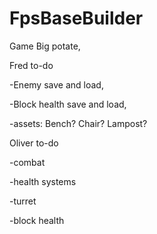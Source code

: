 # FpsBaseBuilder
Game
Big potate,

Fred to-do

-Enemy save and load,

-Block health save and load,

-assets:
Bench?
Chair?
Lampost?

Oliver to-do

-combat

-health systems

-turret

-block health
